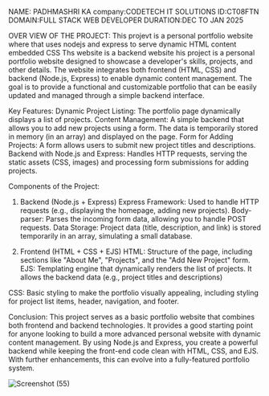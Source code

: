 NAME: PADHMASHRI KA
company:CODETECH IT SOLUTIONS
ID:CT08FTN
DOMAIN:FULL STACK WEB DEVELOPER
DURATION:DEC TO JAN 2025

OVER VIEW OF THE PROJECT:
      This projevt is a personal portfolio website where that uses nodejs and express to serve dynamic HTML content embedded CSS 
      Ths website is a backend website his project is a personal portfolio website designed to showcase a developer's skills, projects, and other details. The website integrates both frontend (HTML, CSS) and backend (Node.js, Express) to enable dynamic content management. The goal is to provide a functional and customizable portfolio that can be easily updated and managed through a simple backend interface.

Key Features:
Dynamic Project Listing: The portfolio page dynamically displays a list of projects.
Content Management: A simple backend that allows you to add new projects using a form. The data is temporarily stored in memory (in an array) and displayed on the page.
Form for Adding Projects: A form allows users to submit new project titles and descriptions.
Backend with Node.js and Express: Handles HTTP requests, serving the static assets (CSS, images) and processing form submissions for adding projects.

Components of the Project:
1. Backend (Node.js + Express)
Express Framework: Used to handle HTTP requests (e.g., displaying the homepage, adding new projects).
Body-parser: Parses the incoming form data, allowing you to handle POST requests.
Data Storage: Project data (title, description, and link) is stored temporarily in an array, simulating a small database.

2. Frontend (HTML + CSS + EJS)
HTML: Structure of the page, including sections like "About Me", "Projects", and the "Add New Project" form.
EJS: Templating engine that dynamically renders the list of projects. It allows the backend data (e.g., project titles and descriptions)

CSS: Basic styling to make the portfolio visually appealing, including styling for project list items, header, navigation, and footer.




Conclusion:
This project serves as a basic portfolio website that combines both frontend and backend technologies. It provides a good starting point for anyone looking to build a more advanced personal website with dynamic content management. By using Node.js and Express, you create a powerful backend while keeping the front-end code clean with HTML, CSS, and EJS. With further enhancements, this can evolve into a fully-featured portfolio system.




![Screenshot (55)](https://github.com/user-attachments/assets/df8cef55-0b87-4ed4-87bd-4212588ad6fb)


